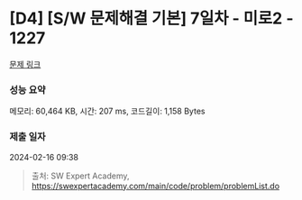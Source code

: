 # [D4] [S/W 문제해결 기본] 7일차 - 미로2 - 1227 

[문제 링크](https://swexpertacademy.com/main/code/problem/problemDetail.do?contestProbId=AV14wL9KAGkCFAYD) 

### 성능 요약

메모리: 60,464 KB, 시간: 207 ms, 코드길이: 1,158 Bytes

### 제출 일자

2024-02-16 09:38



> 출처: SW Expert Academy, https://swexpertacademy.com/main/code/problem/problemList.do